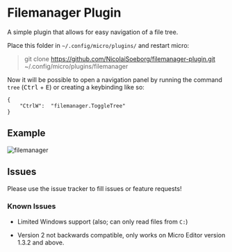 # Filemanager Plugin

A simple plugin that allows for easy navigation of a file tree.

Place this folder in `~/.config/micro/plugins/` and restart micro:
> git clone https://github.com/NicolaiSoeborg/filemanager-plugin.git ~/.config/micro/plugins/filemanager

Now it will be possible to open a navigation panel by running 
the command `tree` (<kbd>Ctrl</kbd> + <kbd>E</kbd>) or creating
a keybinding like so:
```
{
	"CtrlW":  "filemanager.ToggleTree"
}
```

## Example

![filemanager](https://i.imgur.com/MBou7Hb.png "Filemanager")

## Issues

Please use the issue tracker to fill issues or feature requests!


### Known Issues

* Limited Windows support (also; can only read files from `C:`)

* Version 2 not backwards compatible, only works on Micro Editor version 1.3.2 and above.